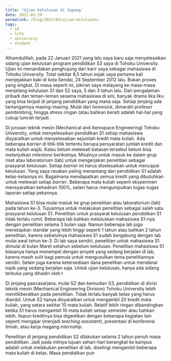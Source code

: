 ```yaml
---
title: 'Ujian kelulusan di Jepang'
date: 2021-03-29
permalink: /blog/2021/03/ujian-kelulusan/
tags:
  - id
  - life
  - university
  - student
---
```


Alhamdulillah, pada 22 Januari 2021 yang lalu saya baru saja menyelesaikan sidang ujian kelulusan program pendidikan S3 saya di Tohoku University. Ujian ini menandakan penghujung dari karir saya sebagai mahasiswa di Tohoku University. Total sekitar 8,5 tahun sejak saya pertama kali menjejakkan kaki di kota Sendai, 24 September 2012 lalu. Bukan proses yang singkat. Di masa seperti ini, pikiran saya melayang ke masa-masa menjelang kelulusan S1 dan S2 saya, 5 dan 3 tahun lalu. Dari pengalaman pribadi dan teman-teman sesama mahasiswa di sini, banyak drama lika liku yang bisa terjadi di jenjang pendidikan yang mana saja. Setiap jenjang ada tantangannya masing-masing. Mulai dari _homesick_, dimarahi profesor pembimbing, hingga stress ringan (atau bahkan berat) adalah hal-hal yang cukup lumrah terjadi.

Di jurusan teknik mesin (Mechanical and Aerospace Engineering) Tohoku University, untuk menyelesaikan pendidikan S1 setiap mahasiswa disyaratkan untuk menyelesaikan sejumlah kredit mata kuliah. Ada beberapa _barrier_ di titik-titik tertentu berupa persyaratan jumlah kredit dan mata kuliah wajib. Kalau belum melewati batasan tersebut belum bisa melanjutkan _milestone_ berikutnya. Misalnya untuk masuk ke dalam grup riset atau laboratorium (lab) untuk mengerjakan penelitian sebagai prasyarat kelulusan. Setiap _barrier_ ini harus diselesaikan untuk mencapai kelulusan. Yang saya rasakan paling menantang dari pendidikan S1 adalah kelas-kelasnya ini. Bagaimana mendapatkan semua kredit yang dibutuhkan untuk melewati setiap _barrier_. Beberapa mata kuliah seperti eksperimen mensyaratkan kehadiran 100%, selain harus mengumpulkan tugas-tugas laporan setiap pekannya.

Mahasiswa S1 bisa mulai masuk ke grup penelitian atau laboratorium (lab) pada tahun ke-3. Tujuannya untuk melakukan penelitian sebagai salah satu prasyarat kelulusan S1. Penelitian untuk prasyarat kelulusan pendidikan S1 tidak terlalu rumit. Beberapa lab bahkan meluluskan mahasiswa S1-nya dengan penelitian selama 3 bulan saja. Namun beberapa lab juga menetapkan standar yang lebih tinggi seperti 1 tahun atau bahkan 2 tahun penelitian, karena sebetulnya mahasiswa S1 sudah bergabung dengan lab mulai awal tahun ke-3. Di lab saya sendiri, penelitian untuk mahasiswa S1 dimulai di bulan Maret setahun sebelum kelulusan. Penelitian mahasiswa S1 biasanya hanya menempel dengan proyek yang sedang berjalan di lab, karena masih sulit bagi pemula untuk mengusulkan tema penelitiannya sendiri. Selain juga karena ketersediaan dana penelitian untuk mendanai topik yang sedang berjalan saja. Untuk ujian kelulusan, hanya ada sidang terbuka yang dihadiri oleh t

Di jenjang pascasarjana, mulai S2 dan kemudian S3, pendidikan di divisi teknik mesin (Mechanical Engineering Division) Tohoku University lebih menitikberatkan pada penelitian. Tidak terlalu banyak kelas yang harus diambil. Untuk S2 hanya disyaratkan untuk mengambil 20 kredit mata kuliah, yang setara sekitar 10 mata kuliah. Relatif lebih ringan dibandingkan ketika S1 harus mengambil 10 mata kuliah setiap semester atau bahkan lebih. Itupun kreditnya bisa digantikan dengan beberapa kegiatan lain seperti mengajar (menjadi _teaching assistant_), presentasi di konferensi ilmiah, atau kerja magang _internship_.

Penelitian di jenjang pendidikan S2 dilakukan selama 2 tahun penuh masa pendidikan. Jadi pada intinya tujuan sehari-hari berangkat ke kampus adalah untuk melakukan penelitian di lab, diselingi mengambil beberapa mata kuliah di kelas. Masa pendidikan pun
